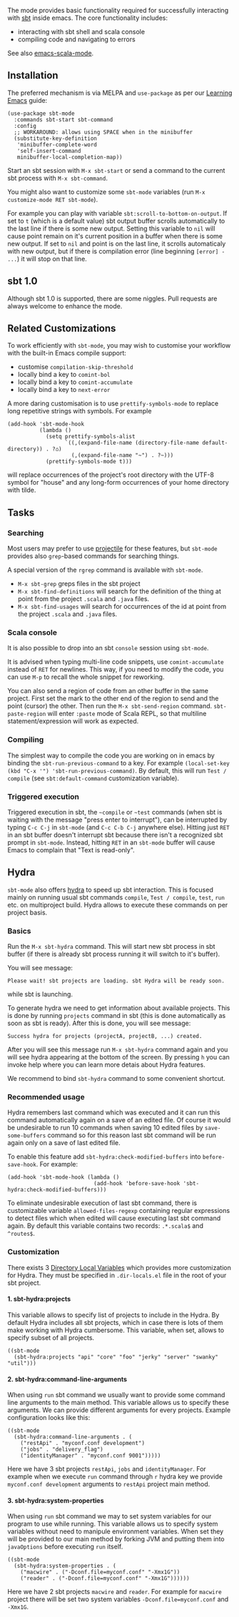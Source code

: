 The mode provides basic functionality required for successfully
interacting with [sbt](http://www.scala-sbt.org/) inside emacs. The
core functionality includes:

- interacting with sbt shell and scala console
- compiling code and navigating to errors

See also [emacs-scala-mode](https://github.com/hvesalai/emacs-scala-mode).

## Installation

The preferred mechanism is via MELPA and `use-package` as per our
[Learning Emacs](/editors/emacs/learning) guide:

```elisp
(use-package sbt-mode
  :commands sbt-start sbt-command
  :config
  ;; WORKAROUND: allows using SPACE when in the minibuffer
  (substitute-key-definition
   'minibuffer-complete-word
   'self-insert-command
   minibuffer-local-completion-map))
```

Start an sbt session with `M-x sbt-start` or send a command to the current sbt process with `M-x sbt-command`.

You might also want to customize some `sbt-mode` variables (run `M-x customize-mode RET sbt-mode`).

For example you can play with variable
`sbt:scroll-to-bottom-on-output`. If set to `t` (which is a default
value) sbt output buffer scrolls automatically to the last line if
there is some new output. Setting this variable to `nil` will cause
point remain on it's current position in a buffer when there is some
new output. If set to `nil` and point is on the last line, it scrolls
automaticaly with new output, but if there is compilation error (line
beginning `[error] - ...`) it will stop on that line.

## sbt 1.0

Although sbt 1.0 is supported, there are some niggles. Pull requests
are always welcome to enhance the mode.

## Related Customizations

To work efficiently with `sbt-mode`, you may wish to customise your
workflow with the built-in Emacs compile support:

- customise `compilation-skip-threshold`
- locally bind a key to `comint-bol`
- locally bind a key to `comint-accumulate`
- locally bind a key to `next-error`

A more daring customisation is to use `prettify-symbols-mode` to
replace long repetitive strings with symbols. For example

```elisp
(add-hook 'sbt-mode-hook
          (lambda ()
            (setq prettify-symbols-alist
                  `((,(expand-file-name (directory-file-name default-directory)) . ?⌂)
                    (,(expand-file-name "~") . ?~)))
            (prettify-symbols-mode t)))
```

will replace occurrences of the project's root directory with the
UTF-8 symbol for "house" and any long-form occurrences of your home
directory with tilde.

## Tasks

### Searching

Most users may prefer to use
[projectile](https://github.com/bbatsov/projectile) for these
features, but `sbt-mode` provides also `grep`-based commands for
searching things.

A special version of the `rgrep` command is available with `sbt-mode`.

- `M-x sbt-grep` greps files in the sbt project
- `M-x sbt-find-definitions` will search for the definition of the
  thing at point from the project `.scala` and `.java` files.
- `M-x sbt-find-usages` will search for occurrences of the id at point
  from the project `.scala` and `.java` files.

### Scala console

It is also possible to drop into an sbt `console` session using `sbt-mode`.

It is advised when typing multi-line code snippets, use
`comint-accumulate` instead of `RET` for newlines. This way, if you
need to modify the code, you can use `M-p` to recall the whole snippet
for reworking.

You can also send a region of code from an other buffer in the same
project. First set the mark to the other end of the region to send and
the point (cursor) the other. Then run the `M-x sbt-send-region`
command. `sbt-paste-region` will enter `:paste` mode of Scala REPL, so
that multiline statement/expression will work as expected.

### Compiling

The simplest way to compile the code you are working on in emacs by
binding the `sbt-run-previous-command` to a key. For example
`(local-set-key (kbd "C-x '") 'sbt-run-previous-command)`. By default,
this will run `Test / compile` (see `sbt:default-command` customization
variable).

### Triggered execution

Triggered execution in sbt, the `~compile` or `~test` commands (when
sbt is waiting with the message "press enter to interrupt"), can be
interrupted by typing `C-c C-j` in `sbt-mode` (and `C-c C-b C-j`
anywhere else). Hitting just `RET` in an sbt buffer doesn't interrupt
sbt because there isn't a recognized sbt prompt in `sbt-mode`.
Instead, hitting `RET` in an `sbt-mode` buffer will cause Emacs to
complain that "Text is read-only".

## Hydra

`sbt-mode` also offers [hydra](https://github.com/abo-abo/hydra) to
speed up sbt interaction. This is focused mainly on running usual sbt
commands `compile`, `Test / compile`, `test`, `run` etc. on multiproject
build. Hydra allows to execute these commands on per project basis.

### Basics

Run the `M-x sbt-hydra` command. This will start new sbt process in
sbt buffer (if there is already sbt process running it will switch to
it's buffer).

You will see message:
```
Please wait! sbt projects are loading. sbt Hydra will be ready soon.
```
while sbt is launching.

To generate hydra we need to get information about available projects.
This is done by running `projects` command in sbt (this is done
automatically as soon as sbt is ready). After this is done, you will
see message:

```
Success hydra for projects (projectA, projectB, ...) created.
```

After you will see this message run `M-x sbt-hydra` command again and
you will see hydra appearing at the bottom of the screen. By pressing
`h` you can invoke help where you can learn more detais about Hydra
features.

We recommend to bind `sbt-hydra` command to some convenient shortcut.

### Recommended usage

Hydra remembers last command which was executed and it can run this
command automatically again on a save of an edited file. Of course it
would be undesirable to run 10 commands when saving 10 edited files by
`save-some-buffers` command so for this reason last sbt command will
be run again only on a save of last edited file.

To enable this feature add `sbt-hydra:check-modified-buffers` into
`before-save-hook`. For example:

```elisp
(add-hook 'sbt-mode-hook (lambda ()
                           (add-hook 'before-save-hook 'sbt-hydra:check-modified-buffers)))
```

To eliminate undesirable execution of last sbt command, there is
customizable variable `allowed-files-regexp` containing regular
expressions to detect files which when edited will cause executing
last sbt command again. By default this variable contains two records:
`.*.scala$` and `^routes$`.


### Customization

There exists 3 [Directory Local
Variables](https://www.gnu.org/software/emacs/manual/html_node/emacs/Directory-Variables.html)
which provides more customization for Hydra. They must be specified in
`.dir-locals.el` file in the root of your sbt project.

#### 1. sbt-hydra:projects

This variable allows to specify list of projects to include in the
Hydra. By default Hydra includes all sbt projects, which in case there
is lots of them make working with Hydra cumbersome. This variable,
when set, allows to specify subset of all projects.

```elisp
((sbt-mode
  (sbt-hydra:projects "api" "core" "foo" "jerky" "server" "swanky" "util")))
```

#### 2. sbt-hydra:command-line-arguments

When using `run` sbt command we usually want to provide some command
line arguments to the main method. This variable allows us to specify
these arguments. We can provide different arguments for every
projects. Example configuration looks like this:

```elisp
((sbt-mode
  (sbt-hydra:command-line-arguments . (
    ("restApi" . "myconf.conf development")
    ("jobs" . "delivery_flag")
    ("identityManager" . "myconf.conf 9001")))))
```

Here we have 3 sbt projects `restApi`, `jobs` and `identityManager`.
For example when we execute `run` command through `r` hydra key we
provide `myconf.conf development` arguments to `restApi` project main
method.

#### 3. sbt-hydra:system-properties

When using `run` sbt command we may to set system variables for our
program to use while running. This variable allows us to specify
system variables without need to manipule environment variables. When
set they will be provided to our main method by forking JVM and
putting them into `javaOptions` before executing `run` itself.

```elisp
((sbt-mode
  (sbt-hydra:system-properties . (
    ("macwire" . ("-Dconf.file=myconf.conf" "-Xmx1G"))
    ("reader" . ("-Dconf.file=myconf.conf" "-Xmx1G"))))))
```

Here we have 2 sbt projects `macwire` and `reader`. For example for
`macwire` project there will be set two system variables
`-Dconf.file=myconf.conf` and `-Xmx1G`.
